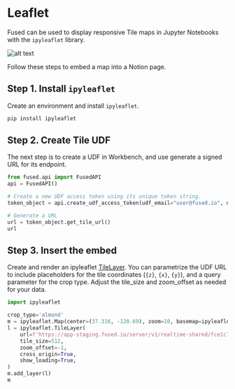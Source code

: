 # Leaflet

Fused can be used to display responsive Tile maps in Jupyter Notebooks with the `ipyleaflet` library.

![alt text](https://fused-magic.s3.us-west-2.amazonaws.com/docs_assets/gifs/leaflet.gif)


Follow these steps to embed a map into a Notion page.

## Step 1. Install `ipyleaflet`

Create an environment and install `ipyleaflet`.

```bash
pip install ipyleaflet
```

## Step 2. Create Tile UDF

The next step is to create a UDF in Workbench, and use generate a signed URL for its endpoint.

```python
from fused.api import FusedAPI
api = FusedAPI()

# Create a new UDF access token using its unique token string.
token_object = api.create_udf_access_token(udf_email="user@fused.io", udf_name="CDLs_Tile_Example")

# Generate a URL
url = token_object.get_tile_url()
url
```

## Step 3. Insert the embed

Create and render an ipyleaflet [TileLayer](https://ipyleaflet.readthedocs.io/en/latest/layers/tile_layer.html). You can parametrize the UDF URL to include placeholders for the tile coordinates (`{z}`, `{x}`, `{y}`), and a query parameter for the crop type. Adjust the tile_size and zoom_offset as needed for your data.


```python
import ipyleaflet

crop_type='almond'
m = ipyleaflet.Map(center=(37.316, -120.69), zoom=10, basemap=ipyleaflet.basemaps.CartoDB.PositronOnlyLabels)
l = ipyleaflet.TileLayer(
    url=f'https://app-staging.fused.io/server/v1/realtime-shared/fce1c75c21a228b7eb067aa387f573196034d9707d78c85c32c363fc88ef4d4e/run/tiles/{{z}}/{{x}}/{{y}}?crop_type={crop_type}',
    tile_size=512,
    zoom_offset=-1,
    cross_origin=True,
    show_loading=True,
)
m.add_layer(l)
m
```
